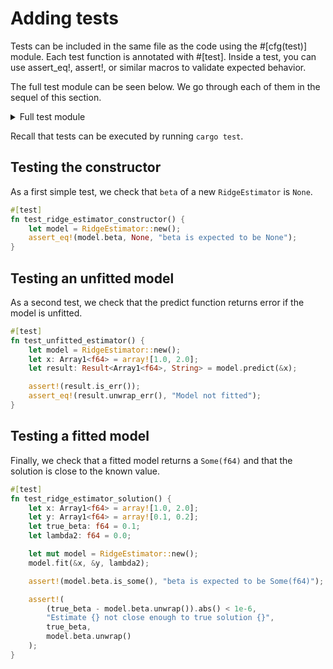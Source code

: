 # Adding tests

Tests can be included in the same file as the code using the #[cfg(test)] module. Each test function is annotated with #[test]. Inside a test, you can use assert_eq!, assert!, or similar macros to validate expected behavior.

The full test module can be seen below. We go through each of them in the sequel of this section.

<details>
<summary>Full test module</summary>

```rust
{{#include ../../../../crates/ridge_regression_1d/src/structured_ndarray/regressor.rs:tests}}
```
</details>

Recall that tests can be executed by running `cargo test`.

## Testing the constructor

As a first simple test, we check that `beta` of a new `RidgeEstimator` is `None`.

```rust
#[test]
fn test_ridge_estimator_constructor() {
    let model = RidgeEstimator::new();
    assert_eq!(model.beta, None, "beta is expected to be None");
}
```

## Testing an unfitted model

As a second test, we check that the predict function returns error if the model is unfitted.

```rust
#[test]
fn test_unfitted_estimator() {
    let model = RidgeEstimator::new();
    let x: Array1<f64> = array![1.0, 2.0];
    let result: Result<Array1<f64>, String> = model.predict(&x);

    assert!(result.is_err());
    assert_eq!(result.unwrap_err(), "Model not fitted");
}
```

## Testing a fitted model

Finally, we check that a fitted model returns a `Some(f64)` and that the solution is close to the known value.

```rust
#[test]
fn test_ridge_estimator_solution() {
    let x: Array1<f64> = array![1.0, 2.0];
    let y: Array1<f64> = array![0.1, 0.2];
    let true_beta: f64 = 0.1;
    let lambda2: f64 = 0.0;

    let mut model = RidgeEstimator::new();
    model.fit(&x, &y, lambda2);

    assert!(model.beta.is_some(), "beta is expected to be Some(f64)");

    assert!(
        (true_beta - model.beta.unwrap()).abs() < 1e-6,
        "Estimate {} not close enough to true solution {}",
        true_beta,
        model.beta.unwrap()
    );
}
```